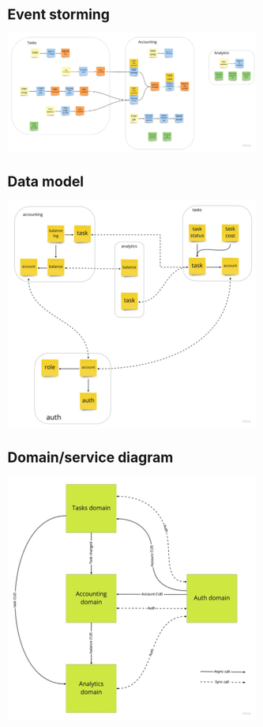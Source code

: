 # Event storming
![](event_stroming.jpg)

# Data model
![](data_model.jpg)

# Domain/service diagram
![](domains.jpg)
